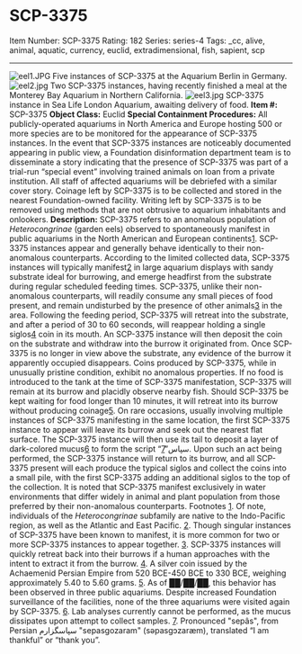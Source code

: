 # SCP-3375
Item Number: SCP-3375
Rating: 182
Series: series-4
Tags: _cc, alive, animal, aquatic, currency, euclid, extradimensional, fish, sapient, scp

---

![eel1.JPG](https://scp-wiki.wdfiles.com/local--files/scp-3375/eel1.JPG)
Five instances of SCP-3375 at the Aquarium Berlin in Germany.
![eel2.jpg](https://scp-wiki.wdfiles.com/local--files/scp-3375/eel2.jpg)
Two SCP-3375 instances, having recently finished a meal at the Monterey Bay Aquarium in Northern California.
![eel3.jpg](https://scp-wiki.wdfiles.com/local--files/scp-3375/eel3.jpg)
SCP-3375 instance in Sea Life London Aquarium, awaiting delivery of food.
**Item #:** SCP-3375
**Object Class:** Euclid
**Special Containment Procedures:** All publicly-operated aquariums in North America and Europe hosting 500 or more species are to be monitored for the appearance of SCP-3375 instances.
In the event that SCP-3375 instances are noticeably documented appearing in public view, a Foundation disinformation department team is to disseminate a story indicating that the presence of SCP-3375 was part of a trial-run “special event” involving trained animals on loan from a private institution. All staff of affected aquariums will be debriefed with a similar cover story.
Coinage left by SCP-3375 is to be collected and stored in the nearest Foundation-owned facility. Writing left by SCP-3375 is to be removed using methods that are not obtrusive to aquarium inhabitants and onlookers.
**Description:** SCP-3375 refers to an anomalous population of _Heterocongrinae_ (garden eels) observed to spontaneously manifest in public aquariums in the North American and European continents[1](javascript:;). SCP-3375 instances appear and generally behave identically to their non-anomalous counterparts.
According to the limited collected data, SCP-3375 instances will typically manifest[2](javascript:;) in large aquarium displays with sandy substrate ideal for burrowing, and emerge headfirst from the substrate during regular scheduled feeding times. SCP-3375, unlike their non-anomalous counterparts, will readily consume any small pieces of food present, and remain undisturbed by the presence of other animals[3](javascript:;) in the area.
Following the feeding period, SCP-3375 will retreat into the substrate, and after a period of 30 to 60 seconds, will reappear holding a single siglos[4](javascript:;) coin in its mouth. An SCP-3375 instance will then deposit the coin on the substrate and withdraw into the burrow it originated from. Once SCP-3375 is no longer in view above the substrate, any evidence of the burrow it apparently occupied disappears. Coins produced by SCP-3375, while in unusually pristine condition, exhibit no anomalous properties.
If no food is introduced to the tank at the time of SCP-3375 manifestation, SCP-3375 will remain at its burrow and placidly observe nearby fish. Should SCP-3375 be kept waiting for food longer than 10 minutes, it will retreat into its burrow without producing coinage[5](javascript:;).
On rare occasions, usually involving multiple instances of SCP-3375 manifesting in the same location, the first SCP-3375 instance to appear will leave its burrow and seek out the nearest flat surface. The SCP-3375 instance will then use its tail to deposit a layer of dark-colored mucus[6](javascript:;) to form the script “سپاس”[7](javascript:;). Upon such an act being performed, the SCP-3375 instance will return to its burrow, and all SCP-3375 present will each produce the typical siglos and collect the coins into a small pile, with the first SCP-3375 adding an additional siglos to the top of the collection.
It is noted that SCP-3375 manifest exclusively in water environments that differ widely in animal and plant population from those preferred by their non-anomalous counterparts.
Footnotes
[1](javascript:;). Of note, individuals of the _Heterocongrinae_ subfamily are native to the Indo-Pacific region, as well as the Atlantic and East Pacific.
[2](javascript:;). Though singular instances of SCP-3375 have been known to manifest, it is more common for two or more SCP-3375 instances to appear together.
[3](javascript:;). SCP-3375 instances will quickly retreat back into their burrows if a human approaches with the intent to extract it from the burrow.
[4](javascript:;). A silver coin issued by the Achaemenid Persian Empire from 520 BCE-450 BCE to 330 BCE, weighing approximately 5.40 to 5.60 grams.
[5](javascript:;). As of ██/██/██, this behavior has been observed in three public aquariums. Despite increased Foundation surveillance of the facilities, none of the three aquariums were visited again by SCP-3375.
[6](javascript:;). Lab analyses currently cannot be performed, as the mucus dissipates upon attempt to collect samples.
[7](javascript:;). Pronounced "sepâs", from Persian سپاسگزارم "sepasgozaram" (səpasgɔzaræm), translated “I am thankful” or “thank you”.